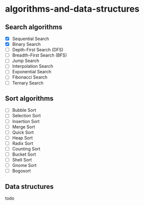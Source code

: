 # algorithms-and-data-structures

## Search algorithms
- [x] Sequential Search
- [x] Binary Search
- [ ] Depth-First Search (DFS)
- [ ] Breadth-First Search (BFS)
- [ ] Jump Search
- [ ] Interpolation Search
- [ ] Exponential Search
- [ ] Fibonacci Search
- [ ] Ternary Search

## Sort algorithms
- [ ] Bubble Sort
- [ ] Selection Sort
- [ ] Insertion Sort
- [ ] Merge Sort
- [ ] Quick Sort
- [ ] Heap Sort
- [ ] Radix Sort
- [ ] Counting Sort
- [ ] Bucket Sort
- [ ] Shell Sort
- [ ] Gnome Sort
- [ ] Bogosort

## Data structures
todo